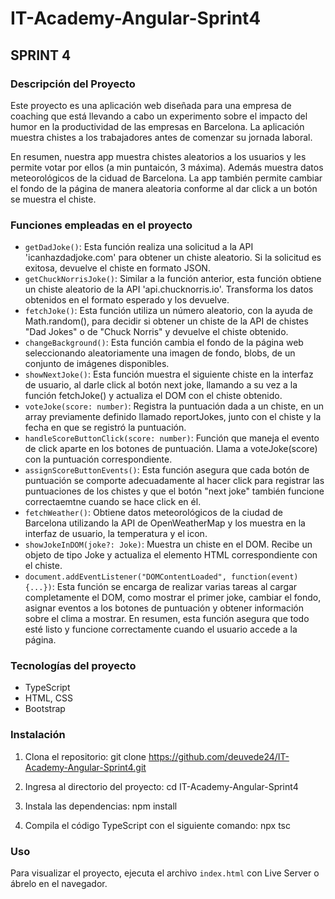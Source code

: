 # IT-Academy-Angular-Sprint4

## SPRINT 4

### Descripción del Proyecto

Este proyecto es una aplicación web diseñada para una empresa de coaching que está llevando a cabo un experimento sobre el impacto del humor en la productividad de las empresas en Barcelona. La aplicación muestra chistes a los trabajadores antes de comenzar su jornada laboral.

En resumen, nuestra app muestra chistes aleatorios a los usuarios y les permite votar por ellos (a min puntaicón, 3 máxima). Además muestra datos meteorológicos de la ciduad de Barcelona. La app también permite cambiar el fondo de la página de manera aleatoria conforme al dar click a un botón se muestra el chiste.

### Funciones empleadas en el proyecto

- `getDadJoke()`: Esta función realiza una solicitud a la API 'icanhazdadjoke.com' para obtener un chiste aleatorio. Si la solicitud es exitosa, devuelve el chiste en formato JSON.
- `getChuckNorrisJoke()`: Similar a la función anterior, esta función obtiene un chiste aleatorio de la API 'api.chucknorris.io'. Transforma los datos obtenidos en el formato esperado y los devuelve.
- `fetchJoke()`: Esta función utiliza un número aleatorio, con la ayuda de Math.random(), para decidir si obtener un chiste de la API de chistes "Dad Jokes" o de "Chuck Norris" y devuelve el chiste obtenido.
- `changeBackground()`: Esta función cambia el fondo de la página web seleccionando aleatoriamente una imagen de fondo, blobs, de un conjunto de imágenes disponibles.
- `showNextJoke()`: Esta función muestra el siguiente chiste en la interfaz de usuario, al darle click al botón next joke, llamando a su  vez a la función fetchJoke() y actualiza el DOM con el chiste obtenido.
- `voteJoke(score: number)`: Registra la puntuación dada a un chiste, en un array previamente definido llamado reportJokes, junto con el chiste y la fecha en que se registró la puntuación.
- `handleScoreButtonClick(score: number)`: Función que maneja el evento de click aparte en los botones de puntuación. Llama a voteJoke(score) con la puntuación correspondiente.
- `assignScoreButtonEvents()`: Esta función asegura que cada botón de puntuación se comporte adecuadamente al hacer click para registrar las puntuaciones de los chistes y que el botón "next joke" también funcione correctaemtne cuando se hace click en él.
- `fetchWeather()`: Obtiene datos meteorológicos de la ciudad de Barcelona utilizando la API de OpenWeatherMap y los muestra en la interfaz de usuario, la temperatura y el icon.
- `showJokeInDOM(joke?: Joke)`: Muestra un chiste en el DOM. Recibe un objeto de tipo Joke y actualiza el elemento HTML correspondiente con el chiste.
- `document.addEventListener("DOMContentLoaded", function(event) {...})`: Esta función se encarga de realizar varias tareas al cargar completamente el DOM, como mostrar el primer joke, cambiar el fondo, asignar eventos a los botones de puntuación y obtener información sobre el clima a mostrar. En resumen, esta función asegura que todo esté listo y funcione correctamente cuando el usuario accede a la página.

### Tecnologías del proyecto

- TypeScript
- HTML, CSS
- Bootstrap

### Instalación

1. Clona el repositorio:
git clone https://github.com/deuvede24/IT-Academy-Angular-Sprint4.git

2. Ingresa al directorio del proyecto:
cd IT-Academy-Angular-Sprint4

3. Instala las dependencias:
npm install

4. Compila el código TypeScript con el siguiente comando:
npx tsc


### Uso

Para visualizar el proyecto, ejecuta el archivo `index.html` con Live Server o ábrelo en el navegador.



